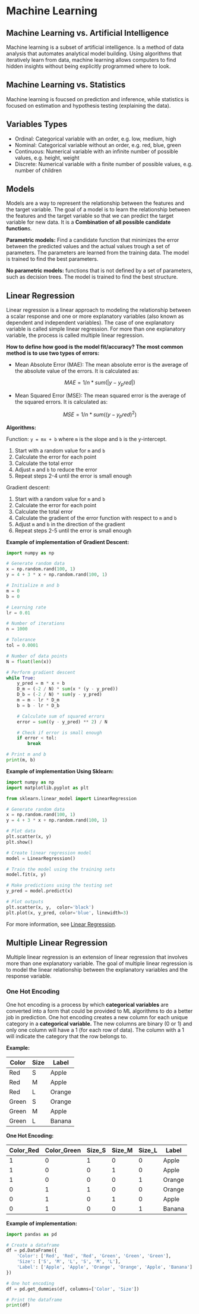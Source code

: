 # Machine Learning

## Machine Learning vs. Artificial Intelligence

Machine learning is a subset of artificial intelligence. Is a method of data analysis that automates analytical model building. Using algorithms that iteratively learn from data, machine learning allows computers to find hidden insights without being explicitly programmed where to look.

## Machine Learning vs. Statistics

Machine learning is foucsed on prediction and inference, while statistics is focused on estimation and hypothesis testing (explaining the data).

## Variables Types

- Ordinal: Categorical variable with an order, e.g. low, medium, high
- Nominal: Categorical variable without an order, e.g. red, blue, green
- Continuous: Numerical variable with an infinite number of possible values, e.g. height, weight
- Discrete: Numerical variable with a finite number of possible values, e.g. number of children

## Models

Models are a way to represent the relationship between the features and the target variable. The goal of a model is to learn the relationship between the features and the target variable so that we can predict the target variable for new data. It is a **Combination of all possible candidate function**s.

**Parametric models:** Find a candidate function that minimizes the error between the predicted values and the actual values trough a set of parameters. The parameters are learned from the training data. The model is trained to find the best parameters.

**No parametric models:** functions that is not defined by a set of parameters, such as decision trees. The model is trained to find the best structure.

## Linear Regression

Linear regression is a linear approach to modeling the relationship between a scalar response and one or more explanatory variables (also known as dependent and independent variables). The case of one explanatory variable is called simple linear regression. For more than one explanatory variable, the process is called multiple linear regression.

**How to define how good is the model fit/accuracy? The most common method is to use two types of errors:**

- Mean Absolute Error (MAE): The mean absolute error is the average of the absolute value of the errors. It is calculated as:

```math
MAE = 1/n * sum(|y - y_pred|)
```

- Mean Squared Error (MSE): The mean squared error is the average of the squared errors. It is calculated as:

```math
MSE = 1/n * sum((y - y_pred)^2)
```

**Algorithms:**

Function: `y = mx + b` where `m` is the slope and `b` is the y-intercept.

1. Start with a random value for `m` and `b`
2. Calculate the error for each point
3. Calculate the total error
4. Adjust `m` and `b` to reduce the error
5. Repeat steps 2-4 until the error is small enough

Gradient descent:

1. Start with a random value for `m` and `b`
2. Calculate the error for each point
3. Calculate the total error
4. Calculate the gradient of the error function with respect to `m` and `b`
5. Adjust `m` and `b` in the direction of the gradient
6. Repeat steps 2-5 until the error is small enough

**Example of implementation of Gradient Descent:**

```python
import numpy as np

# Generate random data
x = np.random.rand(100, 1)
y = 4 + 3 * x + np.random.rand(100, 1)

# Initialize m and b
m = 0
b = 0

# Learning rate
lr = 0.01

# Number of iterations
n = 1000

# Tolerance
tol = 0.0001

# Number of data points
N = float(len(x))

# Perform gradient descent
while True:
    y_pred = m * x + b
    D_m = (-2 / N) * sum(x * (y - y_pred))
    D_b = (-2 / N) * sum(y - y_pred)
    m = m - lr * D_m
    b = b - lr * D_b

    # Calculate sum of squared errors
    error = sum((y - y_pred) ** 2) / N

    # Check if error is small enough
    if error < tol:
        break

# Print m and b
print(m, b)
```

**Example of implementation Using Sklearn:**

```python
import numpy as np
import matplotlib.pyplot as plt

from sklearn.linear_model import LinearRegression

# Generate random data
x = np.random.rand(100, 1)
y = 4 + 3 * x + np.random.rand(100, 1)

# Plot data
plt.scatter(x, y)
plt.show()

# Create linear regression model
model = LinearRegression()

# Train the model using the training sets
model.fit(x, y)

# Make predictions using the testing set
y_pred = model.predict(x)

# Plot outputs
plt.scatter(x, y,  color='black')
plt.plot(x, y_pred, color='blue', linewidth=3)
```

For more information, see [Linear Regression](https://scikit-learn.org/stable/modules/generated/sklearn.linear_model.LinearRegression.html).

## Multiple Linear Regression

Multiple linear regression is an extension of linear regression that involves more than one explanatory variable. The goal of multiple linear regression is to model the linear relationship between the explanatory variables and the response variable.

### One Hot Encoding

One hot encoding is a process by which **categorical variables** are converted into a form that could be provided to ML algorithms to do a better job in prediction. One hot encoding creates a new column for each unique category in a **categorical variable.** The new columns are binary (0 or 1) and only one column will have a 1 (for each row of data). The column with a 1 will indicate the category that the row belongs to.

**Example:**

| Color | Size | Label  |
| ----- | ---- | ------ |
| Red   | S    | Apple  |
| Red   | M    | Apple  |
| Red   | L    | Orange |
| Green | S    | Orange |
| Green | M    | Apple  |
| Green | L    | Banana |

**One Hot Encoding:**

| Color_Red | Color_Green | Size_S | Size_M | Size_L | Label  |
| --------- | ----------- | ------ | ------ | ------ | ------ |
| 1         | 0           | 1      | 0      | 0      | Apple  |
| 1         | 0           | 0      | 1      | 0      | Apple  |
| 1         | 0           | 0      | 0      | 1      | Orange |
| 0         | 1           | 1      | 0      | 0      | Orange |
| 0         | 1           | 0      | 1      | 0      | Apple  |
| 0         | 1           | 0      | 0      | 1      | Banana |

**Example of implementation:**

```python
import pandas as pd

# Create a dataframe
df = pd.DataFrame({
    'Color': ['Red', 'Red', 'Red', 'Green', 'Green', 'Green'],
    'Size': ['S', 'M', 'L', 'S', 'M', 'L'],
    'Label': ['Apple', 'Apple', 'Orange', 'Orange', 'Apple', 'Banana']
})

# One hot encoding
df = pd.get_dummies(df, columns=['Color', 'Size'])

# Print the dataframe
print(df)
```
